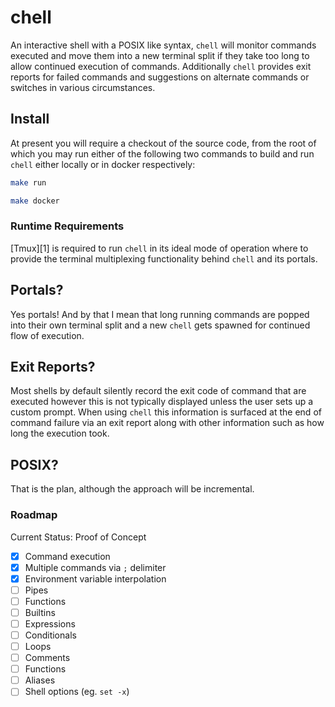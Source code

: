 # chell

An interactive shell with a POSIX like syntax, `chell` will monitor commands executed and move them into a new terminal split if they take too long to allow continued execution of commands. Additionally `chell` provides exit reports for failed commands and suggestions on alternate commands or switches in various circumstances.

## Install

At present you will require a checkout of the source code, from the root of which you may run either of the following two commands to build and run `chell` either locally or in docker respectively:

```bash
make run
```

```bash
make docker
```

### Runtime Requirements

[Tmux][1] is required to run `chell` in its ideal mode of operation where to provide the terminal multiplexing functionality behind `chell` and its portals.

## Portals?

Yes portals! And by that I mean that long running commands are popped into their own terminal split and a new `chell` gets spawned for continued flow of execution.

## Exit Reports?

Most shells by default silently record the exit code of command that are executed however this is not typically displayed unless the user sets up a custom prompt. When using `chell` this information is surfaced at the end of command failure via an exit report along with other information such as how long the execution took.

## POSIX?

That is the plan, although the approach will be incremental.

### Roadmap

Current Status: Proof of Concept

- [x] Command execution
- [x] Multiple commands via `;` delimiter
- [x] Environment variable interpolation
- [ ] Pipes
- [ ] Functions
- [ ] Builtins
- [ ] Expressions
- [ ] Conditionals
- [ ] Loops
- [ ] Comments
- [ ] Functions
- [ ] Aliases
- [ ] Shell options (eg. `set -x`)
